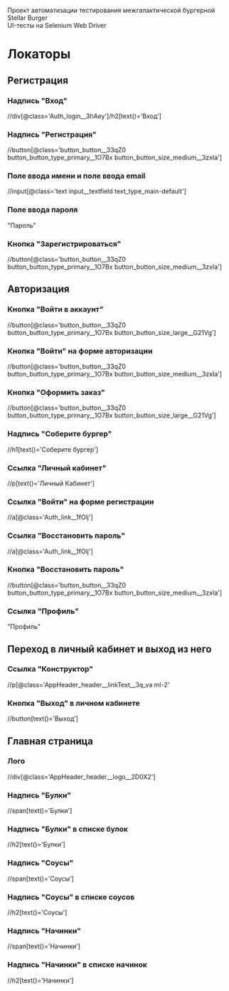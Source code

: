 Проект автоматизации тестирования межгалактической бургерной Stellar Burger \
UI-тесты на Selenium Web Driver
# Локаторы
## Регистрация
### Надпись "Вход"  
//div[@class='Auth_login__3hAey']/h2[text()='Вход'] 
### Надпись "Регистрация" 
//button[@class='button_button__33qZ0 button_button_type_primary__1O7Bx button_button_size_medium__3zxIa']
### Поле ввода имени и поле ввода email  
//input[@class='text input__textfield text_type_main-default']
### Поле ввода пароля 
"Пароль"
### Кнопка "Зарегистрироваться"
//button[@class='button_button__33qZ0 button_button_type_primary__1O7Bx button_button_size_medium__3zxIa']

## Авторизация
### Кнопка "Войти в аккаунт"
//button[@class='button_button__33qZ0 button_button_type_primary__1O7Bx button_button_size_large__G21Vg']
### Кнопка "Войти" на форме авторизации
//button[@class='button_button__33qZ0 button_button_type_primary__1O7Bx button_button_size_medium__3zxIa']
### Кнопка "Оформить заказ"
//button[@class='button_button__33qZ0 button_button_type_primary__1O7Bx button_button_size_large__G21Vg']
### Надпись "Соберите бургер"
//h1[text()='Соберите бургер']
### Ссылка "Личный кабинет"
//p[text()='Личный Кабинет']
### Ссылка "Войти" на форме регистрации
//a[@class='Auth_link__1fOlj']
### Ссылка "Восстановить пароль"
//a[@class='Auth_link__1fOlj']
### Кнопка "Восстановить пароль"
//button[@class='button_button__33qZ0 button_button_type_primary__1O7Bx button_button_size_medium__3zxIa']
### Ссылка "Профиль"
"Профиль"

## Переход в личный кабинет и выход из него
### Ссылка "Конструктор"
//p[@class='AppHeader_header__linkText__3q_va ml-2'
### Кнопка "Выход" в личном кабинете
//button[text()='Выход']

## Главная страница
### Лого
//div[@class='AppHeader_header__logo__2D0X2']
### Надпись "Булки"
//span[text()='Булки']
### Надпись "Булки" в списке булок
//h2[text()='Булки']
### Надпись "Соусы"
//span[text()='Соусы']
### Надпись "Соусы" в списке соусов
//h2[text()='Соусы']
### Надпись "Начинки"
//span[text()='Начинки']
### Надпись "Начинки" в списке начинок
//h2[text()='Начинки']